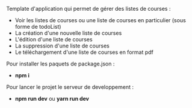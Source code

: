 Template d'application qui permet de gérer des listes de courses : 
  - Voir les listes de courses ou une liste de courses en particulier (sous forme de todoList)
  - La création d'une nouvelle liste de courses
  - L'édition d'une liste de courses
  - La suppression d'une liste de courses
  - Le téléchargement d'une liste de courses en format pdf


Pour installer les paquets de package.json : 

  -  **npm i**
  
Pour lancer le projet le serveur de developpement :
  - **npm run dev** ou **yarn run dev**
